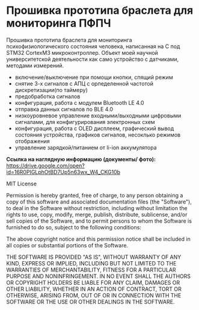 # Прошивка прототипа браслета для мониторинга ПФПЧ

Прошивка прототипа браслета для мониторинга психофизиологического состояния человека, написанная на C под STM32 CortexM3 микроконтроллер. Объект моей научной университетской деятельности как само устройство с датчиками, методами измерений.

* включение/выключение при помощи кнопки, спящий режим
* снятие 3-х сигналов с АПЦ с орпеделенной частотой дискретизации(по таймеру)
* предобработка сигналов
* конфигурация, работа с модулем Bluetooth LE 4.0
* отправка данных сигналов по BLE 4.0
* низкоуровневое управление входными/выходными цифровыми сигналами, для конфигурирования электронных схем
* конфигурация, работа с OLED дисплеем, графический вывод состояния устройства, графиков сигналов, несоклько режимов отображения
* управление зарядкой/питанием от li-ion аккумулятора

**Ссылка на наглядную информацию (документы/ фото):**  
https://drive.google.com/open?id=16R0PIGLphOtBD7Up5n63wx_W4_CKG10b

MIT License

Permission is hereby granted, free of charge, to any person obtaining a copy of this software and associated documentation files (the "Software"), to deal in the Software without restriction, including without limitation the rights to use, copy, modify, merge, publish, distribute, sublicense, and/or sell copies of the Software, and to permit persons to whom the Software is furnished to do so, subject to the following conditions:

The above copyright notice and this permission notice shall be included in all copies or substantial portions of the Software.

THE SOFTWARE IS PROVIDED "AS IS", WITHOUT WARRANTY OF ANY KIND, EXPRESS OR IMPLIED, INCLUDING BUT NOT LIMITED TO THE WARRANTIES OF MERCHANTABILITY, FITNESS FOR A PARTICULAR PURPOSE AND NONINFRINGEMENT. IN NO EVENT SHALL THE AUTHORS OR COPYRIGHT HOLDERS BE LIABLE FOR ANY CLAIM, DAMAGES OR OTHER LIABILITY, WHETHER IN AN ACTION OF CONTRACT, TORT OR OTHERWISE, ARISING FROM, OUT OF OR IN CONNECTION WITH THE SOFTWARE OR THE USE OR OTHER DEALINGS IN THE SOFTWARE.
